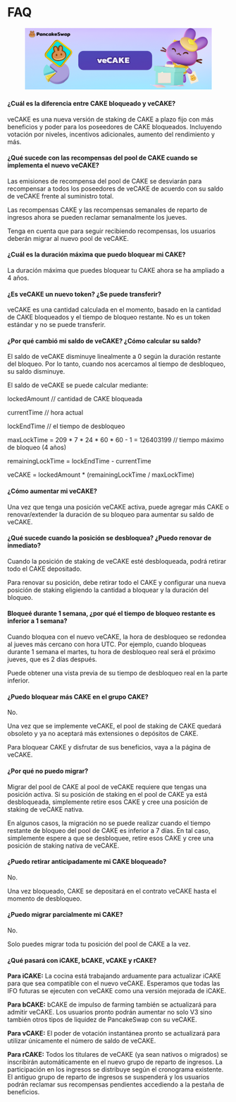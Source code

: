 # FAQ

<figure><img src="../../.gitbook/assets/image (1) (1).png" alt=""><figcaption></figcaption></figure>

#### ¿Cuál es la diferencia entre CAKE bloqueado y veCAKE?&#x20;

veCAKE es una nueva versión de staking de CAKE a plazo fijo con más beneficios y poder para los poseedores de CAKE bloqueados. Incluyendo votación por niveles, incentivos adicionales, aumento del rendimiento y más.&#x20;

#### ¿Qué sucede con las recompensas del pool de CAKE cuando se implementa el nuevo veCAKE?&#x20;

Las emisiones de recompensa del pool de CAKE se desviarán para recompensar a todos los poseedores de veCAKE de acuerdo con su saldo de veCAKE frente al suministro total.&#x20;

Las recompensas CAKE y las recompensas semanales de reparto de ingresos ahora se pueden reclamar semanalmente los jueves.&#x20;

Tenga en cuenta que para seguir recibiendo recompensas, los usuarios deberán migrar al nuevo pool de veCAKE.&#x20;

#### ¿Cuál es la duración máxima que puedo bloquear mi CAKE?&#x20;

La duración máxima que puedes bloquear tu CAKE ahora se ha ampliado a 4 años.&#x20;

#### ¿Es veCAKE un nuevo token? ¿Se puede transferir?&#x20;

veCAKE es una cantidad calculada en el momento, basado en la cantidad de CAKE bloqueados y el tiempo de bloqueo restante. No es un token estándar y no se puede transferir.&#x20;

#### ¿Por qué cambió mi saldo de veCAKE? ¿Cómo calcular su saldo?&#x20;

El saldo de veCAKE disminuye linealmente a 0 según la duración restante del bloqueo. Por lo tanto, cuando nos acercamos al tiempo de desbloqueo, su saldo disminuye.&#x20;

El saldo de veCAKE se puede calcular mediante:&#x20;

lockedAmount // cantidad de CAKE bloqueada&#x20;

currentTime // hora actual&#x20;

lockEndTime // el tiempo de desbloqueo&#x20;

maxLockTime = 209 \* 7 \* 24 \* 60 \* 60 - 1 = 126403199 // tiempo máximo de bloqueo (4 años)

remainingLockTime = lockEndTime - currentTime&#x20;

veCAKE = lockedAmount \* (remainingLockTime / maxLockTime)&#x20;

#### ¿Cómo aumentar mi veCAKE?&#x20;

Una vez que tenga una posición veCAKE activa, puede agregar más CAKE o renovar/extender la duración de su bloqueo para aumentar su saldo de veCAKE.&#x20;

#### ¿Qué sucede cuando la posición se desbloquea? ¿Puedo renovar de inmediato?&#x20;

Cuando la posición de staking de veCAKE esté desbloqueada, podrá retirar todo el CAKE depositado.&#x20;

Para renovar su posición, debe retirar todo el CAKE y configurar una nueva posición de staking eligiendo la cantidad a bloquear y la duración del bloqueo.&#x20;

#### Bloqueé durante 1 semana, ¿por qué el tiempo de bloqueo restante es inferior a 1 semana?&#x20;

Cuando bloquea con el nuevo veCAKE, la hora de desbloqueo se redondea al jueves más cercano con hora UTC. Por ejemplo, cuando bloqueas durante 1 semana el martes, tu hora de desbloqueo real será el próximo jueves, que es 2 días después.&#x20;

Puede obtener una vista previa de su tiempo de desbloqueo real en la parte inferior.&#x20;

#### ¿Puedo bloquear más CAKE en el grupo CAKE?&#x20;

No.&#x20;

Una vez que se implemente veCAKE, el pool de staking de CAKE quedará obsoleto y ya no aceptará más extensiones o depósitos de CAKE.&#x20;

Para bloquear CAKE y disfrutar de sus beneficios, vaya a la página de veCAKE.&#x20;

#### ¿Por qué no puedo migrar?&#x20;

Migrar del pool de CAKE al pool de veCAKE requiere que tengas una posición activa. Si su posición de staking en el pool de CAKE ya está desbloqueada, simplemente retire esos CAKE y cree una posición de staking de veCAKE nativa.&#x20;

En algunos casos, la migración no se puede realizar cuando el tiempo restante de bloqueo del pool de CAKE es inferior a 7 días. En tal caso, simplemente espere a que se desbloquee, retire esos CAKE y cree una posición de staking nativa de veCAKE.&#x20;

#### ¿Puedo retirar anticipadamente mi CAKE bloqueado?&#x20;

No.&#x20;

Una vez bloqueado, CAKE se depositará en el contrato veCAKE hasta el momento de desbloqueo.&#x20;

#### ¿Puedo migrar parcialmente mi CAKE?&#x20;

No.&#x20;

Solo puedes migrar toda tu posición del pool de CAKE a la vez.&#x20;

#### ¿Qué pasará con iCAKE, bCAKE, vCAKE y rCAKE?&#x20;

**Para iCAKE:** La cocina está trabajando arduamente para actualizar iCAKE para que sea compatible con el nuevo veCAKE. Esperamos que todas las IFO futuras se ejecuten con veCAKE como una versión mejorada de iCAKE.&#x20;

**Para bCAKE:** bCAKE de impulso de farming también se actualizará para admitir veCAKE. Los usuarios pronto podrán aumentar no solo V3 sino también otros tipos de liquidez de PancakeSwap con su veCAKE.&#x20;

**Para vCAKE:** El poder de votación instantánea pronto se actualizará para utilizar únicamente el número de saldo de veCAKE.&#x20;

**Para rCAKE:** Todos los titulares de veCAKE (ya sean nativos o migrados) se inscribirán automáticamente en el nuevo grupo de reparto de ingresos. La participación en los ingresos se distribuye según el cronograma existente. El antiguo grupo de reparto de ingresos se suspenderá y los usuarios podrán reclamar sus recompensas pendientes accediendo a la pestaña de beneficios.
